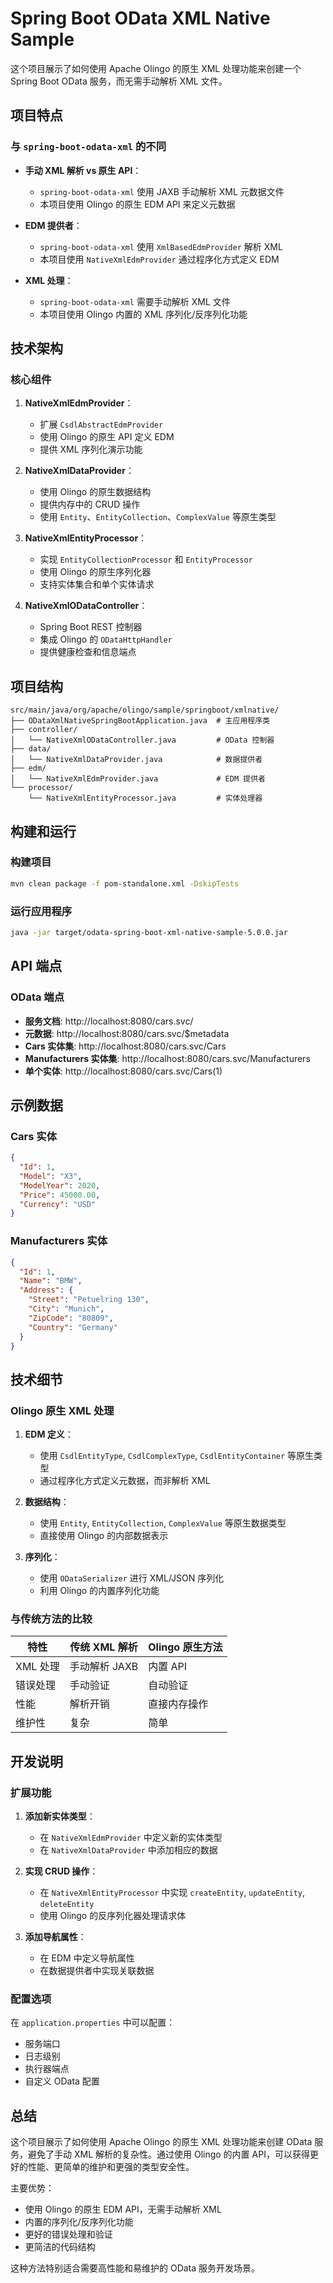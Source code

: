 # Spring Boot OData XML Native Sample

这个项目展示了如何使用 Apache Olingo 的原生 XML 处理功能来创建一个 Spring Boot OData 服务，而无需手动解析 XML 文件。

## 项目特点

### 与 `spring-boot-odata-xml` 的不同

- **手动 XML 解析 vs 原生 API**：
  - `spring-boot-odata-xml` 使用 JAXB 手动解析 XML 元数据文件
  - 本项目使用 Olingo 的原生 EDM API 来定义元数据

- **EDM 提供者**：
  - `spring-boot-odata-xml` 使用 `XmlBasedEdmProvider` 解析 XML
  - 本项目使用 `NativeXmlEdmProvider` 通过程序化方式定义 EDM

- **XML 处理**：
  - `spring-boot-odata-xml` 需要手动解析 XML 文件
  - 本项目使用 Olingo 内置的 XML 序列化/反序列化功能

## 技术架构

### 核心组件

1. **NativeXmlEdmProvider**：
   - 扩展 `CsdlAbstractEdmProvider`
   - 使用 Olingo 的原生 API 定义 EDM
   - 提供 XML 序列化演示功能

2. **NativeXmlDataProvider**：
   - 使用 Olingo 的原生数据结构
   - 提供内存中的 CRUD 操作
   - 使用 `Entity`、`EntityCollection`、`ComplexValue` 等原生类型

3. **NativeXmlEntityProcessor**：
   - 实现 `EntityCollectionProcessor` 和 `EntityProcessor`
   - 使用 Olingo 的原生序列化器
   - 支持实体集合和单个实体请求

4. **NativeXmlODataController**：
   - Spring Boot REST 控制器
   - 集成 Olingo 的 `ODataHttpHandler`
   - 提供健康检查和信息端点

## 项目结构

```
src/main/java/org/apache/olingo/sample/springboot/xmlnative/
├── ODataXmlNativeSpringBootApplication.java  # 主应用程序类
├── controller/
│   └── NativeXmlODataController.java         # OData 控制器
├── data/
│   └── NativeXmlDataProvider.java            # 数据提供者
├── edm/
│   └── NativeXmlEdmProvider.java             # EDM 提供者
└── processor/
    └── NativeXmlEntityProcessor.java         # 实体处理器
```

## 构建和运行

### 构建项目

```bash
mvn clean package -f pom-standalone.xml -DskipTests
```

### 运行应用程序

```bash
java -jar target/odata-spring-boot-xml-native-sample-5.0.0.jar
```

## API 端点

### OData 端点

- **服务文档**: http://localhost:8080/cars.svc/
- **元数据**: http://localhost:8080/cars.svc/$metadata
- **Cars 实体集**: http://localhost:8080/cars.svc/Cars
- **Manufacturers 实体集**: http://localhost:8080/cars.svc/Manufacturers
- **单个实体**: http://localhost:8080/cars.svc/Cars(1)

## 示例数据

### Cars 实体

```json
{
  "Id": 1,
  "Model": "X3",
  "ModelYear": 2020,
  "Price": 45000.00,
  "Currency": "USD"
}
```

### Manufacturers 实体

```json
{
  "Id": 1,
  "Name": "BMW",
  "Address": {
    "Street": "Petuelring 130",
    "City": "Munich",
    "ZipCode": "80809",
    "Country": "Germany"
  }
}
```

## 技术细节

### Olingo 原生 XML 处理

1. **EDM 定义**：
   - 使用 `CsdlEntityType`, `CsdlComplexType`, `CsdlEntityContainer` 等原生类型
   - 通过程序化方式定义元数据，而非解析 XML

2. **数据结构**：
   - 使用 `Entity`, `EntityCollection`, `ComplexValue` 等原生数据类型
   - 直接使用 Olingo 的内部数据表示

3. **序列化**：
   - 使用 `ODataSerializer` 进行 XML/JSON 序列化
   - 利用 Olingo 的内置序列化功能

### 与传统方法的比较

| 特性 | 传统 XML 解析 | Olingo 原生方法 |
|------|---------------|-----------------|
| XML 处理 | 手动解析 JAXB | 内置 API |
| 错误处理 | 手动验证 | 自动验证 |
| 性能 | 解析开销 | 直接内存操作 |
| 维护性 | 复杂 | 简单 |

## 开发说明

### 扩展功能

1. **添加新实体类型**：
   - 在 `NativeXmlEdmProvider` 中定义新的实体类型
   - 在 `NativeXmlDataProvider` 中添加相应的数据

2. **实现 CRUD 操作**：
   - 在 `NativeXmlEntityProcessor` 中实现 `createEntity`, `updateEntity`, `deleteEntity`
   - 使用 Olingo 的反序列化器处理请求体

3. **添加导航属性**：
   - 在 EDM 中定义导航属性
   - 在数据提供者中实现关联数据

### 配置选项

在 `application.properties` 中可以配置：

- 服务端口
- 日志级别
- 执行器端点
- 自定义 OData 配置

## 总结

这个项目展示了如何使用 Apache Olingo 的原生 XML 处理功能来创建 OData 服务，避免了手动 XML 解析的复杂性。通过使用 Olingo 的内置 API，可以获得更好的性能、更简单的维护和更强的类型安全性。

主要优势：
- 使用 Olingo 的原生 EDM API，无需手动解析 XML
- 内置的序列化/反序列化功能
- 更好的错误处理和验证
- 更简洁的代码结构

这种方法特别适合需要高性能和易维护的 OData 服务开发场景。
